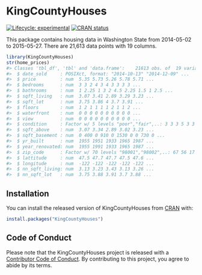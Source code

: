 
<!-- README.md is generated from README.Rmd. Please edit that file -->

# KingCountyHouses

<!-- badges: start -->

[![Lifecycle:
experimental](https://img.shields.io/badge/lifecycle-experimental-orange.svg)](https://lifecycle.r-lib.org/articles/stages.html#experimental)
[![CRAN
status](https://www.r-pkg.org/badges/version/KingCountyHouses)](https://CRAN.R-project.org/package=KingCountyHouses)
<!-- badges: end -->

This package contains housing data in Washington State from 2014-05-02
to 2015-05-27. There are 21,613 data points with 19 columns.

``` r
library(KingCountyHouses)
str(home_prices)
#> Classes 'tbl_df', 'tbl' and 'data.frame':    21613 obs. of  19 variables:
#>  $ date_sold     : POSIXct, format: "2014-10-13" "2014-12-09" ...
#>  $ price         : num  5.35 5.73 5.26 5.78 5.71 ...
#>  $ bedrooms      : num  3 3 2 4 3 4 3 3 3 3 ...
#>  $ bathrooms     : num  1 2.25 1 3 2 4.5 2.25 1.5 1 2.5 ...
#>  $ sqft_living   : num  3.07 3.41 2.89 3.29 3.23 ...
#>  $ sqft_lot      : num  3.75 3.86 4 3.7 3.91 ...
#>  $ floors        : num  1 2 1 1 1 1 2 1 1 2 ...
#>  $ waterfront    : num  0 0 0 0 0 0 0 0 0 0 ...
#>  $ view          : num  0 0 0 0 0 0 0 0 0 0 ...
#>  $ condition     : Factor w/ 5 levels "poor","fair",..: 3 3 3 5 3 3 3 3 3 3 ...
#>  $ sqft_above    : num  3.07 3.34 2.89 3.02 3.23 ...
#>  $ sqft_basement : num  0 400 0 910 0 1530 0 0 730 0 ...
#>  $ yr_built      : num  1955 1951 1933 1965 1987 ...
#>  $ year_renovated: num  1955 1991 1933 1965 1987 ...
#>  $ zip_code      : Factor w/ 70 levels "98001","98002",..: 67 56 17 59 38 30 3 69 61 24 ...
#>  $ lattitude     : num  47.5 47.7 47.7 47.5 47.6 ...
#>  $ longitude     : num  -122 -122 -122 -122 -122 ...
#>  $ nn_sqft_living: num  3.13 3.23 3.43 3.13 3.26 ...
#>  $ nn_sqft_lot   : num  3.75 3.88 3.91 3.7 3.88 ...
```

## Installation

You can install the released version of KingCountyHouses from
[CRAN](https://CRAN.R-project.org) with:

``` r
install.packages("KingCountyHouses")
```

## Code of Conduct

Please note that the KingCountyHouses project is released with a
[Contributor Code of
Conduct](https://contributor-covenant.org/version/2/0/CODE_OF_CONDUCT.html).
By contributing to this project, you agree to abide by its terms.
